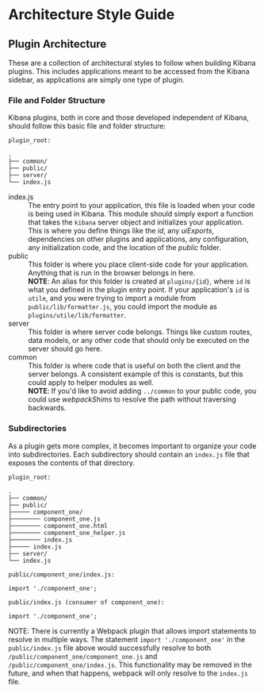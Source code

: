 # Architecture Style Guide

## Plugin Architecture

These are a collection of architectural styles to follow when building Kibana plugins. This includes applications meant to be accessed from the Kibana sidebar, as applications are simply one type of plugin.

### File and Folder Structure

Kibana plugins, both in core and those developed independent of Kibana, should follow this basic file and folder structure:

```
plugin_root:

.
├── common/
├── public/
├── server/
└── index.js
```

<dl>
  <dt>index.js</dt>
  <dd>The entry point to your application, this file is loaded when your code is being used in Kibana. This module should simply export a function that takes the <code>kibana</code> server object and initializes your application. This is where you define things like the <em>id</em>, any <em>uiExports</em>, dependencies on other plugins and applications, any configuration, any initialization code, and the location of the <em>public</em> folder.</dd>

  <dt>public</dt>
  <dd>This folder is where you place client-side code for your application. Anything that is run in the browser belongs in here.</dd>
  <dd><strong>NOTE</strong>: An alias for this folder is created at <code>plugins/{id}</code>, where <code>id</code> is what you defined in the plugin entry point. If your application's <code>id</code> is <code>utile</code>, and you were trying to import a module from <code>public/lib/formatter.js</code>, you could import the module as <code>plugins/utile/lib/formatter</code>.
  </dd>

  <dt>server</dt>
  <dd>This folder is where server code belongs. Things like custom routes, data models, or any other code that should only be executed on the server should go here.</dd>

  <dt>common</dt>
  <dd>This folder is where code that is useful on both the client and the server belongs. A consistent example of this is constants, but this could apply to helper modules as well.</dd>
  <dd><strong>NOTE</strong>: If you'd like to avoid adding <code>../common</code> to your public code, you could use <em>webpackShims</em> to resolve the path without traversing backwards.</dd>
</dl>

### Subdirectories

As a plugin gets more complex, it becomes important to organize your code into subdirectories. Each subdirectory should contain an `index.js` file that exposes the contents of that directory.

```
plugin_root:

.
├── common/
├── public/
├───── component_one/
├──────── component_one.js
├──────── component_one.html
├──────── component_one_helper.js
├──────── index.js
├───── index.js
├── server/
└── index.js
```

```
public/component_one/index.js:

import './component_one';
```

```
public/index.js (consumer of component_one):

import './component_one';
```

NOTE: There is currently a Webpack plugin that allows import statements to resolve in multiple ways. The statement `import './component_one'` in the `public/index.js` file above would successfully resolve to both `/public/component_one/component_one.js` and `/public/component_one/index.js`. This functionality may be removed in the future, and when that happens, webpack will only resolve to the `index.js` file.